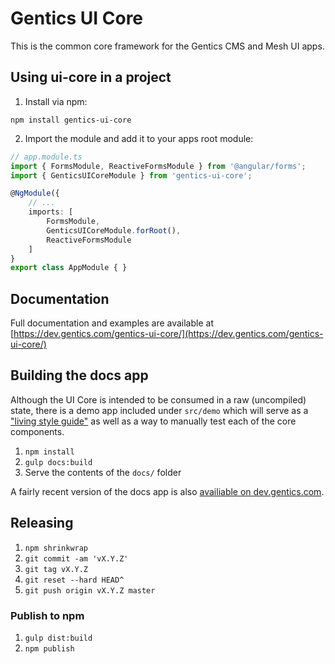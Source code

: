 # Gentics UI Core

This is the common core framework for the Gentics CMS and Mesh UI apps.

## Using ui-core in a project

1. Install via npm:
```
npm install gentics-ui-core
```
2. Import the module and add it to your apps root module:
```TypeScript
// app.module.ts
import { FormsModule, ReactiveFormsModule } from '@angular/forms';
import { GenticsUICoreModule } from 'gentics-ui-core';

@NgModule({
    // ...
    imports: [
        FormsModule,
        GenticsUICoreModule.forRoot(),
        ReactiveFormsModule
    ]
}
export class AppModule { }
```

## Documentation

Full documentation and examples are available at [https://dev.gentics.com/gentics-ui-core/](https://dev.gentics.com/gentics-ui-core/)

## Building the docs app

Although the UI Core is intended to be consumed in a raw (uncompiled) state, there is a demo app
included under `src/demo` which will serve as a ["living style guide"](https://uxmag.com/articles/anchoring-your-design-language-in-a-live-style-guide)
as well as a way to manually test each of the core components.

1. `npm install`
2. `gulp docs:build`
3. Serve the contents of the `docs/` folder

A fairly recent version of the docs app is also [availiable on dev.gentics.com](https://dev.gentics.com/gentics-ui-core/).

## Releasing

1. `npm shrinkwrap`
2. `git commit -am 'vX.Y.Z'`
3. `git tag vX.Y.Z`
4. `git reset --hard HEAD^`
5. `git push origin vX.Y.Z master`

### Publish to npm

1. `gulp dist:build`
2. `npm publish`
